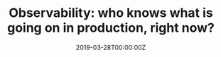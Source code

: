 ---
title: 'Observability: who knows what is going on in production, right now?'
date: 2019-03-28T00:00:00Z
slide: ""
embedSlide: ""
video: ""
embedVideo: ""
eventName: CloudConf Turin
eventLink: https://2019.cloudconf.it/
city: ""
links: {}

---